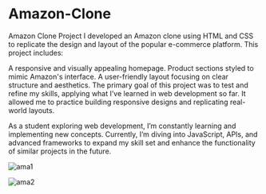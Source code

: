 # Amazon-Clone
Amazon Clone Project
I developed an Amazon clone using HTML and CSS to replicate the design and layout of the popular e-commerce platform. This project includes:

A responsive and visually appealing homepage.
Product sections styled to mimic Amazon's interface.
A user-friendly layout focusing on clear structure and aesthetics.
The primary goal of this project was to test and refine my skills, applying what I’ve learned in web development so far. It allowed me to practice building responsive designs and replicating real-world layouts.

As a student exploring web development, I’m constantly learning and implementing new concepts. Currently, I’m diving into JavaScript, APIs, and advanced frameworks to expand my skill set and enhance the functionality of similar projects in the future.

![ama1](https://github.com/user-attachments/assets/dbb8b115-5437-40a4-a3a8-01411ec481b7)

![ama2](https://github.com/user-attachments/assets/b589b41b-b5e7-47a5-b158-14a6e000e363)

